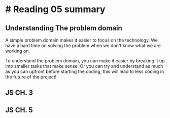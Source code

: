 # # Reading 05 summary

## Understanding The problem domain
A simple problem domain makes it easier to focus on the technology. We have a hard time on solving the problem when we don't know what we are working on.

To understand the problem domain, you can make it easier by breaking it up into smaller tasks that make sense. Or you can try and understand as much as you can upfront before starting the coding, this will lead to less coding in the future of the project!

## JS CH. 3


## JS CH. 5
